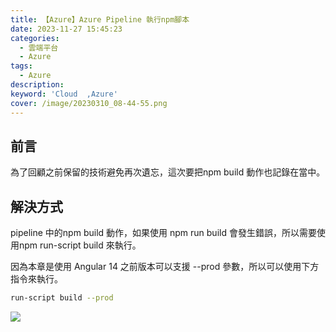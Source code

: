 ```yaml
---
title: 【Azure】Azure Pipeline 執行npm腳本
date: 2023-11-27 15:45:23
categories: 
  - 雲端平台
  - Azure
tags: 
  - Azure
description:
keyword: 'Cloud  ,Azure'
cover: /image/20230310_08-44-55.png
---
```


## 前言
為了回顧之前保留的技術避免再次遺忘，這次要把npm build 動作也記錄在當中。


## 解決方式
pipeline 中的npm build 動作，如果使用 npm run build 會發生錯誤，所以需要使用npm run-script build 來執行。

因為本章是使用 Angular 14 之前版本可以支援 --prod 參數，所以可以使用下方指令來執行。

```bash
run-script build --prod
```

![](/image/20231127_22-34-12.png)